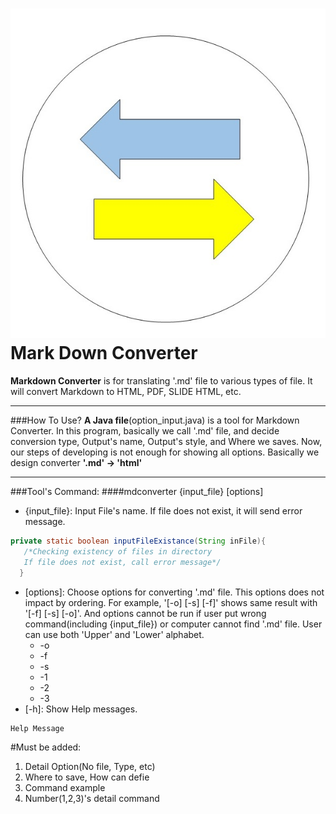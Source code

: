 ![logo](Logo.jpg)Mark Down Converter
=====
**Markdown Converter** is for translating '.md' file to various types of file. It will convert Markdown to HTML, PDF, SLIDE HTML, etc.
- - - -
###How To Use?
__A Java file__(option_input.java) is a tool for Markdown Converter.
In this program, basically we call '.md' file, and decide conversion type, Output's name, Output's style, and Where we saves. Now, our steps of developing is not enough for showing all options. Basically we design converter **'.md' -> 'html'**
- - - -
###Tool's Command:
####mdconverter  {input_file} [options]
   * {input_file}: Input File's name. If file does not exist, it will send error message.
```java
private static boolean inputFileExistance(String inFile){
   /*Checking existency of files in directory
   If file does not exist, call error message*/
  }
 ```
   * [options]: Choose options for converting '.md' file. This options does not impact by ordering. For example, '[-o] [-s] [-f]' shows same result with '[-f] [-s] [-o]'. And options cannot be run if user put wrong command(including {input_file}) or computer cannot find '.md' file. User can use both 'Upper' and 'Lower' alphabet.
       * -o
       * -f
       * -s
       * -1
       * -2
       * -3
   * [-h]: Show Help messages.
```
Help Message
```

#Must be added:
 1. Detail Option(No file, Type, etc)
 2. Where to save, How can defie
 3. Command example
 4. Number(1,2,3)'s detail command
